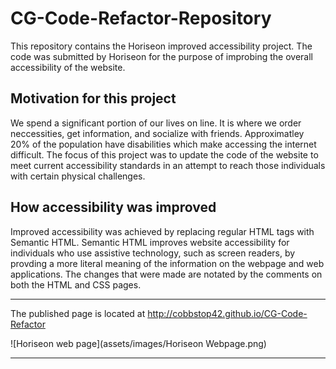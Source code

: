# CG-Code-Refactor-Repository

This repository contains the Horiseon improved accessibility project.  The code was submitted by Horiseon for the purpose of improbing the overall accessibility of the website.

## Motivation for this project
We spend a significant portion of our lives on line.  It is where we order neccessities, get information, and socialize with friends.  Approximatley 20% of the population have disabilities which make accessing the internet difficult.  The focus of this project was to update the code of the website to meet current accessibility standards in an attempt to reach those individuals with certain physical challenges.

## How accessibility was improved
Improved accessibility was achieved by replacing regular HTML tags with Semantic HTML.  Semantic HTML improves website accessibility for individuals who use assistive technology, such as screen readers, by provding a more literal meaning of the information on the webpage and web applications.  The changes that were made are notated by the comments on both the HTML and CSS  pages.  

***
The published page is located at http://cobbstop42.github.io/CG-Code-Refactor

![Horiseon web page](assets/images/Horiseon Webpage.png)





***



 



